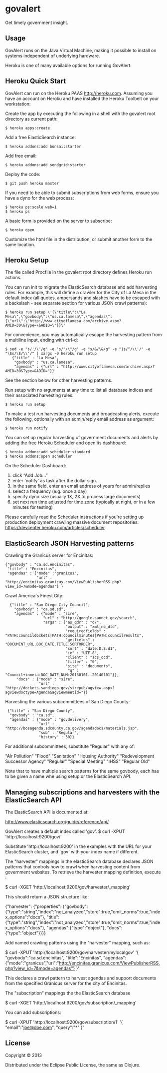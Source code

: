 # govalert

Get timely government insight.

## Usage

GovAlert runs on the Java Virtual Machine, making it possible to install on systems independent of underlying hardware. 

Heroku is one of many available options for running GovAlert:

## Heroku Quick Start

GovAlert can run on the Heroku PAAS <http://heroku.com>. Assuming you have an account on
Heroku and have installed the Heroku Toolbelt on your workstation:

Create the app by executing the following in a shell with the govalert root directory
as current path:

    $ heroku apps:create

Add a free ElasticSearch instance:

    $ heroku addons:add bonsai:starter

Add free email:

    $ heroku addons:add sendgrid:starter

Deploy the code:

    $ git push heroku master

If you need to be able to submit subscriptions from web forms, ensure you have a dyno for the web process:

    $ heroku ps:scale web=1
    $ heroku ps

A basic form is provided on the server to subscribe:

    $ heroku open

Customize the html file in the distribution, or submit another form to the same location.

## Heroku Setup

The file called Procfile in the govalert root directory defines Heroku run actions.

You can run init to migrate the ElasticSearch database and add harvesting rules. 
For example, this will define a crawler for the City of La Mesa in the default index (all quotes, ampersands and slashes have to be escaped with a backslash - 
see separate section for various JSON crawl patterns):

    $ heroku run setup \'{\"title\":\"La Mesa\",\"govbody\":\"us.ca.lamesa\",\"agendas\":{\"url\":\"http://www.cityoflamesa.com/archive.aspx?AMID=30\&Type=\&ADID=\"}}\'

For convenience, you may automatically escape the harvesting pattern from a multiline input, ending with ctrl-d:

    $ sed -e "s/'/\'/g" -e 's/"/\"/g' -e "s/&/\&/g" -e "1s/^/\\'/" -e "\$s/\$/\\'/" | xargs -0 heroku run setup 
       {"title" : "La Mesa",
        "govbody" : "us.ca.lamesa",
        "agendas" : {"url" : "http://www.cityoflamesa.com/archive.aspx?AMID=30&Type=&ADID="}}

See the section below for other harvesting patterns.

Run setup with no arguments at any time to list all database indices and their associated harvesting rules:

    $ heroku run setup

To make a test run harvesting documents and broadcasting alerts, execute the following, optionally with an admin/reply email address as argument:

    $ heroku run notify

You can set up regular harvesting of government documents and alerts
by adding the free Heroku Scheduler and open its dashboard:

    $ heroku addons:add scheduler:standard
    $ heroku addons:open scheduler

On the Scheduler Dashboard:
1. click “Add Job…”
2. enter 'notify' as task after the dollar sign. 
3. in the same field, enter an email address of yours for admin/replies
4. select a frequency (e.g. once a day)
5. specify dyno size (usually 1X, 2X to process large documents) 
6. set next run time adjusted for time zone (typically at night, or in a few minutes for testing)

Please carefully read the Scheduler instructions if you're setting up production deployment
crawling massive document repositories: 
https://devcenter.heroku.com/articles/scheduler

## ElasticSearch JSON Harvesting patterns

Crawling the Granicus server for Encinitas:

    {"govbody" : "ca.sd.encinitas",
     "title" : "Encinitas",
     "agendas" : {"mode" :"granicus",
                  "url" : "http://encinitas.granicus.com/ViewPublisherRSS.php?view_id=7&mode=agendas"} }

Crawl America's Finest City:

      {"title" : "San Diego City Council",
        "govbody" : "ca.sd.sd",
        "agendas" : {"mode" : "sire",
                     "url" : "http://google.sannet.gov/search",
                     "args" : {"as_qdr" : "d7",
                               "output" : "xml_no_dtd",
                               "requiredfields" : "PATH:councildockets|PATH:councilminutes|PATH:councilresults",
                               "getfields" : "DOCUMENT_URL.DOC_DATE.TITLE.SORTORDER",
                               "sort" : "date:D:S:d1",
                               "ie" : "UTF-8",
                               "client" : "scs_ocd",
                               "filter" : "0",
                               "site" : "documents",
                                "q" : "Council+inmeta:DOC_DATE_NUM:20130101..20140101"}},
         "docs" : {"mode" : "sire",
                   "url" : "http://dockets.sandiego.gov/sirepub/agview.aspx?agviewdoctype=Agenda&agviewmeetid="}}


Harvesting the various subcommittees of San Diego County:

     {"title" : "San Diego County",
      "govbody" : "ca.sd",
      "agendas" : {"mode" : "govdelivery",
                   "url" : "http://bosagenda.sdcounty.ca.gov/agendadocs/materials.jsp",
                   "sub" : "Regular",
                   "history" : 30}}

For additional subcommittees, substitute "Regular" with any of:

  "Air Pollution"
  "Flood"
  "Sanitation"
  "Housing Authority"
  "Redevelopment Successor Agency"
  "Regular"
  "Special Meeting"
  "IHSS" 
  "Regular Old"

Note that to have multiple search patterns for the same govbody, each has to be given a name whe using setup or the ElasticSearch API.

## Managing subscriptions and harvesters with the ElasticSearch API

The ElasticSearch API is documented at:

http://www.elasticsearch.org/guide/reference/api/

GovAlert creates a default index called 'gov'.
$ curl -XPUT 'http://localhost:9200/gov/'

Substitute 'http://localhost:9200' in the examples with the URL for your ElasticSearch cluster, and 'gov' with your index name if different.

The "harvester" mappings in the elasticSearch database declares JSON patterns that controls how to crawl when harvesting content from government websites.
To retrieve the harvester mapping definition, execute : 

$ curl -XGET 'http://localhost:9200/gov/harvester/_mapping'

This should return a JSON structure like:

{"harvester":
  {"properties":
    {"govbody":{"type":"string","index":"not_analyzed","store":true,"omit_norms":true,"index_options":"docs"},
     "title":{"type":"string","index":"not_analyzed","store":true,"omit_norms":true,"index_options":"docs"},
     "agendas":{"type":"object"},
     "docs":{"type":"object"}}}}

Add named crawling patterns using the "harvester" mapping, such as:

$ curl -XPUT 'http://localhost:9200/gov/harvester/mylocalgov' '{
    "govbody":"ca.sd.encinitas",
    "title":"Encinitas",
    "agendas":{"mode":"granicus","url":"http://encinitas.granicus.com/ViewPublisherRSS.php?view_id=7&mode=agendas"} }'

This declares a crawl pattern to harvest agendas and support documents from the specified Granicus server for the city of Encinitas.

The "subscription" mappings the the ElasticSearch database 

$ curl -XGET 'http://localhost:9200/gov/subscription/_mapping'

You can add subscriptions:

$ curl -XPUT 'http://localhost:9200/gov/subscription/1' '{
    "email":"joe@doe.com",
    "query":"*" }'

## License

Copyright © 2013

Distributed under the Eclipse Public License, the same as Clojure.
